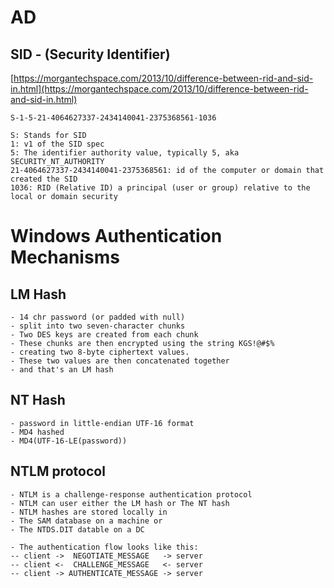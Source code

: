 # AD

## SID - (Security Identifier)
[https://morgantechspace.com/2013/10/difference-between-rid-and-sid-in.html](https://morgantechspace.com/2013/10/difference-between-rid-and-sid-in.html)

```
S-1-5-21-4064627337-2434140041-2375368561-1036

S: Stands for SID
1: v1 of the SID spec
5: The identifier authority value, typically 5, aka SECURITY_NT_AUTHORITY
21-4064627337-2434140041-2375368561: id of the computer or domain that created the SID
1036: RID (Relative ID) a principal (user or group) relative to the local or domain security 
```


# Windows Authentication Mechanisms

## LM Hash
```
- 14 chr password (or padded with null)
- split into two seven-character chunks
- Two DES keys are created from each chunk
- These chunks are then encrypted using the string KGS!@#$%
- creating two 8-byte ciphertext values.
- These two values are then concatenated together
- and that's an LM hash
```

## NT Hash
```
- password in little-endian UTF-16 format
- MD4 hashed
- MD4(UTF-16-LE(password))
```

## NTLM protocol
```
- NTLM is a challenge-response authentication protocol
- NTLM can user either the LM hash or The NT hash
- NTLM hashes are stored locally in
- The SAM database on a machine or
- The NTDS.DIT datable on a DC

- The authentication flow looks like this:
-- client ->  NEGOTIATE_MESSAGE   -> server
-- client <-  CHALLENGE_MESSAGE   <- server
-- client -> AUTHENTICATE_MESSAGE -> server
```

